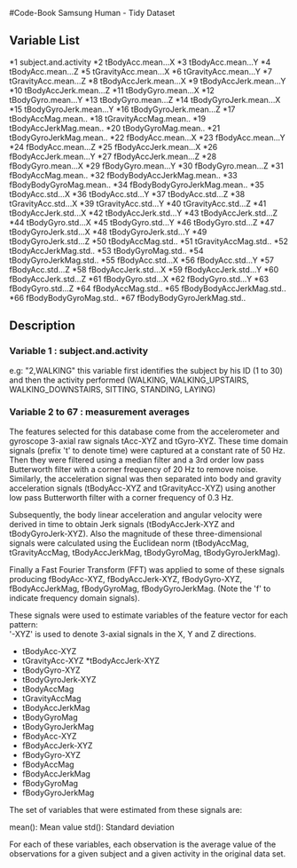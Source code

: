 #Code-Book Samsung Human - Tidy Dataset 

## Variable List
*1         subject.and.activity
*2            tBodyAcc.mean...X
*3            tBodyAcc.mean...Y
*4            tBodyAcc.mean...Z
*5         tGravityAcc.mean...X
*6         tGravityAcc.mean...Y
*7         tGravityAcc.mean...Z
*8        tBodyAccJerk.mean...X
*9        tBodyAccJerk.mean...Y
*10       tBodyAccJerk.mean...Z
*11          tBodyGyro.mean...X
*12          tBodyGyro.mean...Y
*13          tBodyGyro.mean...Z
*14      tBodyGyroJerk.mean...X
*15      tBodyGyroJerk.mean...Y
*16      tBodyGyroJerk.mean...Z
*17          tBodyAccMag.mean..
*18       tGravityAccMag.mean..
*19      tBodyAccJerkMag.mean..
*20         tBodyGyroMag.mean..
*21     tBodyGyroJerkMag.mean..
*22           fBodyAcc.mean...X
*23           fBodyAcc.mean...Y
*24           fBodyAcc.mean...Z
*25       fBodyAccJerk.mean...X
*26       fBodyAccJerk.mean...Y
*27       fBodyAccJerk.mean...Z
*28          fBodyGyro.mean...X
*29          fBodyGyro.mean...Y
*30          fBodyGyro.mean...Z
*31          fBodyAccMag.mean..
*32  fBodyBodyAccJerkMag.mean..
*33     fBodyBodyGyroMag.mean..
*34 fBodyBodyGyroJerkMag.mean..
*35            tBodyAcc.std...X
*36            tBodyAcc.std...Y
*37            tBodyAcc.std...Z
*38         tGravityAcc.std...X
*39         tGravityAcc.std...Y
*40         tGravityAcc.std...Z
*41        tBodyAccJerk.std...X
*42        tBodyAccJerk.std...Y
*43        tBodyAccJerk.std...Z
*44           tBodyGyro.std...X
*45           tBodyGyro.std...Y
*46           tBodyGyro.std...Z
*47       tBodyGyroJerk.std...X
*48       tBodyGyroJerk.std...Y
*49       tBodyGyroJerk.std...Z
*50           tBodyAccMag.std..
*51        tGravityAccMag.std..
*52       tBodyAccJerkMag.std..
*53          tBodyGyroMag.std..
*54      tBodyGyroJerkMag.std..
*55            fBodyAcc.std...X
*56            fBodyAcc.std...Y
*57            fBodyAcc.std...Z
*58        fBodyAccJerk.std...X
*59        fBodyAccJerk.std...Y
*60        fBodyAccJerk.std...Z
*61           fBodyGyro.std...X
*62           fBodyGyro.std...Y
*63           fBodyGyro.std...Z
*64           fBodyAccMag.std..
*65   fBodyBodyAccJerkMag.std..
*66      fBodyBodyGyroMag.std..
*67  fBodyBodyGyroJerkMag.std..

## Description

### Variable 1 : subject.and.activity
e.g: "2,WALKING"
this variable first identifies the subject by his ID (1 to 30) and then the activity performed (WALKING, WALKING_UPSTAIRS, WALKING_DOWNSTAIRS, SITTING, STANDING, LAYING)

### Variable 2 to 67 : measurement averages 
The features selected for this database come from the accelerometer and gyroscope 3-axial raw signals tAcc-XYZ and tGyro-XYZ. These time domain signals (prefix 't' to denote time) were captured at a constant rate of 50 Hz. Then they were filtered using a median filter and a 3rd order low pass Butterworth filter with a corner frequency of 20 Hz to remove noise. Similarly, the acceleration signal was then separated into body and gravity acceleration signals (tBodyAcc-XYZ and tGravityAcc-XYZ) using another low pass Butterworth filter with a corner frequency of 0.3 Hz. 

Subsequently, the body linear acceleration and angular velocity were derived in time to obtain Jerk signals (tBodyAccJerk-XYZ and tBodyGyroJerk-XYZ). Also the magnitude of these three-dimensional signals were calculated using the Euclidean norm (tBodyAccMag, tGravityAccMag, tBodyAccJerkMag, tBodyGyroMag, tBodyGyroJerkMag). 

Finally a Fast Fourier Transform (FFT) was applied to some of these signals producing fBodyAcc-XYZ, fBodyAccJerk-XYZ, fBodyGyro-XYZ, fBodyAccJerkMag, fBodyGyroMag, fBodyGyroJerkMag. (Note the 'f' to indicate frequency domain signals). 

These signals were used to estimate variables of the feature vector for each pattern:  
'-XYZ' is used to denote 3-axial signals in the X, Y and Z directions.

* tBodyAcc-XYZ
* tGravityAcc-XYZ
*tBodyAccJerk-XYZ
* tBodyGyro-XYZ
* tBodyGyroJerk-XYZ
* tBodyAccMag
* tGravityAccMag
* tBodyAccJerkMag
* tBodyGyroMag
* tBodyGyroJerkMag
* fBodyAcc-XYZ
* fBodyAccJerk-XYZ
* fBodyGyro-XYZ
* fBodyAccMag
* fBodyAccJerkMag
* fBodyGyroMag
* fBodyGyroJerkMag

The set of variables that were estimated from these signals are: 

mean(): Mean value
std(): Standard deviation

For each of these variables, each observation is the average value of the observations for a given subject and a given activity in the original data set. 


